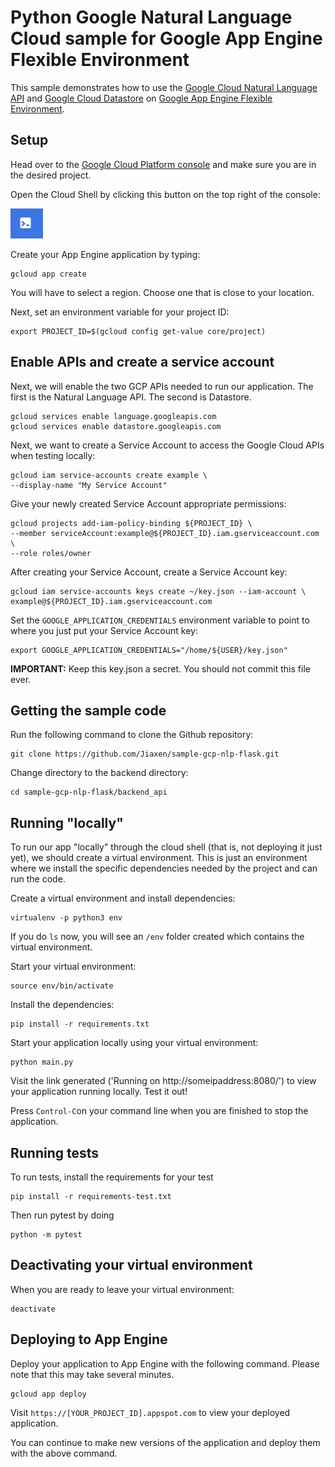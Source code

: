 # Python Google Natural Language Cloud sample for Google App Engine Flexible Environment

This sample demonstrates how to use the [Google Cloud Natural Language API](https://cloud.google.com/natural-language) and [Google Cloud Datastore](https://cloud.google.com/datastore/) on [Google App Engine Flexible Environment](https://cloud.google.com/appengine).


## Setup
Head over to the [Google Cloud Platform console](https://console.cloud.google.com/) and make sure you are in the desired project.

Open the Cloud Shell by clicking this button on the top right of the console:

![img.png](../docs/img.png)

Create your App Engine application by typing:

    gcloud app create

You will have to select a region. Choose one that is close to your location.

Next, set an environment variable for your project ID:

    export PROJECT_ID=$(gcloud config get-value core/project)

## Enable APIs and create a service account
Next, we will enable the two GCP APIs needed to run our application. The first is the Natural Language API. The second is Datastore.

    gcloud services enable language.googleapis.com
    gcloud services enable datastore.googleapis.com

Next, we want to create a Service Account to access the Google Cloud APIs when testing locally:

    gcloud iam service-accounts create example \
    --display-name "My Service Account"

Give your newly created Service Account appropriate permissions:

    gcloud projects add-iam-policy-binding ${PROJECT_ID} \
    --member serviceAccount:example@${PROJECT_ID}.iam.gserviceaccount.com \
    --role roles/owner

After creating your Service Account, create a Service Account key:

    gcloud iam service-accounts keys create ~/key.json --iam-account \
    example@${PROJECT_ID}.iam.gserviceaccount.com

Set the `GOOGLE_APPLICATION_CREDENTIALS` environment variable to point to where
you just put your Service Account key:

    export GOOGLE_APPLICATION_CREDENTIALS="/home/${USER}/key.json"

**IMPORTANT:** Keep this key.json a secret. You should not commit this file ever.

## Getting the sample code

Run the following command to clone the Github repository:

    git clone https://github.com/Jiaxen/sample-gcp-nlp-flask.git

Change directory to the backend directory:

    cd sample-gcp-nlp-flask/backend_api

## Running "locally"
To run our app "locally" through the cloud shell (that is, not deploying it just yet), we should create a virtual 
environment. This is just an environment where we install the specific dependencies needed by the project and
can run the code.

Create a virtual environment and install dependencies:

    virtualenv -p python3 env

If you do `ls` now, you will see an `/env` folder created which contains the virtual environment. 

Start your virtual environment:

    source env/bin/activate

Install the dependencies:

    pip install -r requirements.txt

Start your application locally using your virtual environment:

    python main.py

Visit the link generated ('Running on http://someipaddress:8080/') to view your application running locally. Test it out!

Press `Control-C`on your command line when you are finished to stop the application.

    
## Running tests

To run tests, install the requirements for your test
    
    pip install -r requirements-test.txt

Then run pytest by doing  
    
    python -m pytest

## Deactivating your virtual environment
When you are ready to leave your virtual environment:

    deactivate

## Deploying to App Engine

Deploy your application to App Engine with the following command. Please note that this may
take several minutes.

    gcloud app deploy

Visit `https://[YOUR_PROJECT_ID].appspot.com` to view your deployed application.

You can continue to make new versions of the application and deploy them with the above command.